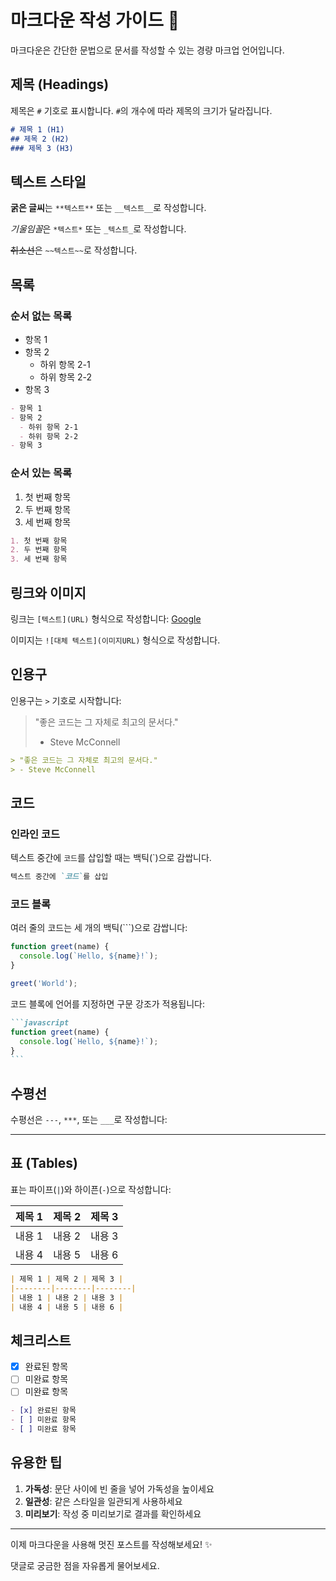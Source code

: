 # 마크다운 작성 가이드 📝

마크다운은 간단한 문법으로 문서를 작성할 수 있는 경량 마크업 언어입니다.

## 제목 (Headings)

제목은 `#` 기호로 표시합니다. `#`의 개수에 따라 제목의 크기가 달라집니다.

```markdown
# 제목 1 (H1)
## 제목 2 (H2)
### 제목 3 (H3)
```

## 텍스트 스타일

**굵은 글씨**는 `**텍스트**` 또는 `__텍스트__`로 작성합니다.

*기울임꼴*은 `*텍스트*` 또는 `_텍스트_`로 작성합니다.

~~취소선~~은 `~~텍스트~~`로 작성합니다.

## 목록

### 순서 없는 목록

- 항목 1
- 항목 2
  - 하위 항목 2-1
  - 하위 항목 2-2
- 항목 3

```markdown
- 항목 1
- 항목 2
  - 하위 항목 2-1
  - 하위 항목 2-2
- 항목 3
```

### 순서 있는 목록

1. 첫 번째 항목
2. 두 번째 항목
3. 세 번째 항목

```markdown
1. 첫 번째 항목
2. 두 번째 항목
3. 세 번째 항목
```

## 링크와 이미지

링크는 `[텍스트](URL)` 형식으로 작성합니다: [Google](https://google.com)

이미지는 `![대체 텍스트](이미지URL)` 형식으로 작성합니다.

## 인용구

인용구는 `>` 기호로 시작합니다:

> "좋은 코드는 그 자체로 최고의 문서다."
> - Steve McConnell

```markdown
> "좋은 코드는 그 자체로 최고의 문서다."
> - Steve McConnell
```

## 코드

### 인라인 코드

텍스트 중간에 `코드`를 삽입할 때는 백틱(`)으로 감쌉니다.

```markdown
텍스트 중간에 `코드`를 삽입
```

### 코드 블록

여러 줄의 코드는 세 개의 백틱(```)으로 감쌉니다:

```javascript
function greet(name) {
  console.log(`Hello, ${name}!`);
}

greet('World');
```

코드 블록에 언어를 지정하면 구문 강조가 적용됩니다:

````markdown
```javascript
function greet(name) {
  console.log(`Hello, ${name}!`);
}
```
````

## 수평선

수평선은 `---`, `***`, 또는 `___`로 작성합니다:

---

## 표 (Tables)

표는 파이프(`|`)와 하이픈(`-`)으로 작성합니다:

| 제목 1 | 제목 2 | 제목 3 |
|--------|--------|--------|
| 내용 1 | 내용 2 | 내용 3 |
| 내용 4 | 내용 5 | 내용 6 |

```markdown
| 제목 1 | 제목 2 | 제목 3 |
|--------|--------|--------|
| 내용 1 | 내용 2 | 내용 3 |
| 내용 4 | 내용 5 | 내용 6 |
```

## 체크리스트

- [x] 완료된 항목
- [ ] 미완료 항목
- [ ] 미완료 항목

```markdown
- [x] 완료된 항목
- [ ] 미완료 항목
- [ ] 미완료 항목
```

## 유용한 팁

1. **가독성**: 문단 사이에 빈 줄을 넣어 가독성을 높이세요
2. **일관성**: 같은 스타일을 일관되게 사용하세요
3. **미리보기**: 작성 중 미리보기로 결과를 확인하세요

---

이제 마크다운을 사용해 멋진 포스트를 작성해보세요! ✨

댓글로 궁금한 점을 자유롭게 물어보세요.

